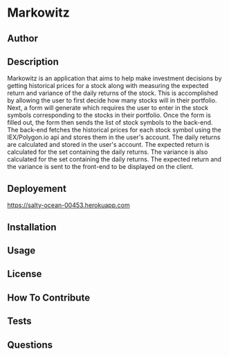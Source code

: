 # Markowitz

## Author

## Description
Markowitz is an application that aims to help make investment decisions by getting historical prices for a stock along with measuring the expected
return and variance of the daily returns of the stock. This is 
accomplished by allowing the user to first decide how many stocks
will in their portfolio. Next, a form will generate which requires
the user to enter in the stock symbols corresponding to the stocks
in their portfolio. Once the form is filled out, the form then sends
the list of stock symbols to the back-end. The back-end fetches
the historical prices for each stock symbol using the IEX/Polygon.io api and stores 
them in the user's account. The daily returns are calculated and 
stored in the user's account. The expected return is calculated 
for the set containing the daily returns. The variance is also 
calculated for the set containing the daily returns. The expected
return and the variance is sent to the front-end to be displayed
on the client.
## Deployement

https://salty-ocean-00453.herokuapp.com

## Installation

## Usage

## License

## How To Contribute

## Tests

## Questions
